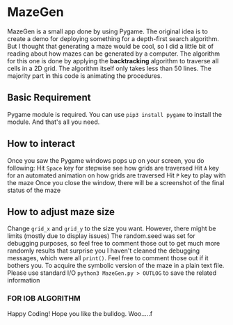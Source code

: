 # MazeGen 
MazeGen is a small app done by using Pygame. The original idea is to create a demo for deploying something for a depth-first search algorithm. But I thought that
generating a maze would be cool, so I did a little bit of reading about how mazes can be generated by a computer. The algorithm for this one is done by applying
the **backtracking** algorithm to traverse all cells in a 2D grid. The algorithm itself only takes less than 50 lines. The majority part in this code is animating
the procedures.

## Basic Requirement
Pygame module is required. You can use ```pip3 install pygame``` to install the module. And that's all you need.
## How to interact
Once you saw the Pygame windows pops up on your screen, you do following:
Hit ```Space``` key for stepwise see how grids are traversed
Hit ```A``` key for an automated animation on how grids are traversed
Hit ```P``` key to play with the maze
Once you close the window, there will be a screenshot of the final status of the maze
## How to adjust maze size
Change ```grid_x``` and ```grid_y``` to the size you want. However, there might be limits (mostly due to display issues)
The random.seed was set for debugging purposes, so feel free to comment those out to get much more randomly results that surprise you
I haven't cleaned the debugging messages, which were all ```print()```. Feel free to comment those out if it bothers you.
To acquire the symbolic version of the maze in a plain text file. Please use standard I/O ```python3 MazeGen.py > OUTLOG``` to save the related information

### FOR IOB ALGORITHM
Happy Coding! Hope you like the bulldog. Woo.....f
